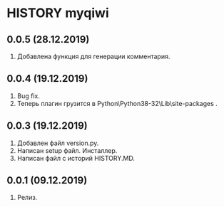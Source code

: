 # HISTORY myqiwi

0.0.5 (28.12.2019)
-------------------
1. Добавлена функция для генерации комментария.

0.0.4 (19.12.2019)
-------------------
1. Bug fix.
2. Теперь плагин грузится в Python\Python38-32\Lib\site-packages .

0.0.3 (19.12.2019)
-------------------
1. Добавлен файл version.py.
2. Написан setup файл. Инсталлер.
3. Написан файл с историй HISTORY.MD.

0.0.1 (09.12.2019)
-------------------
1. Релиз.

